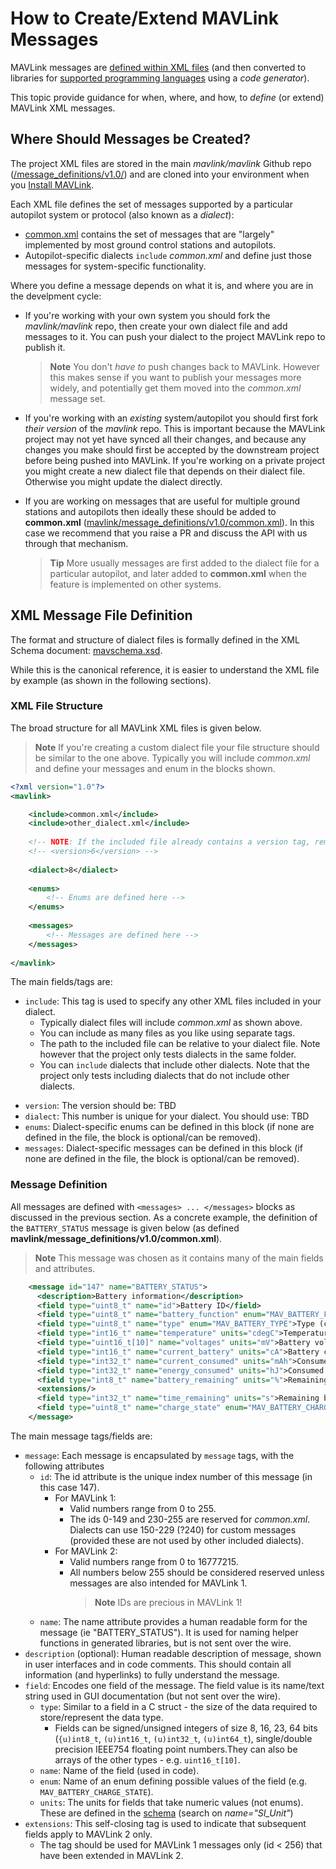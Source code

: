 # How to Create/Extend MAVLink Messages

MAVLink messages are [defined within XML files](../messages/README.md) (and then converted to libraries for [supported programming languages](../README.md#supported_languages) using a *code generator*).

This topic provide guidance for when, where, and how, to *define* (or extend) MAVLink XML messages.


## Where Should Messages be Created?

The project XML files are stored in the main *mavlink/mavlink* Github repo ([/message_definitions/v1.0/](https://github.com/mavlink/mavlink/tree/master/message_definitions/v1.0/)) and are cloned into your environment when you [Install MAVLink](../getting_started/installation.md).

Each XML file defines the set of messages supported by a particular autopilot system or protocol (also known as a *dialect*):
* [common.xml](../messages/common.md) contains the set of messages that are "largely" implemented by most ground control stations and autopilots.
* Autopilot-specific dialects `include` *common.xml* and define just those messages for system-specific functionality.


Where you define a message depends on what it is, and where you are in the develpment cycle:

* If you're working with your own system you should fork the *mavlink/mavlink* repo, then create your own dialect file and add messages to it. 
You can push your dialect to the project MAVLink repo to publish it.

  > **Note** You don't *have to* push changes back to MAVLink. However this makes sense if you want to publish your messages more widely, and potentially get them moved into the *common.xml* message set.

* If you're working with an *existing* system/autopilot you should first fork *their version* of the *mavlink* repo. This is important because the MAVLink project may not yet have synced all their changes, and because any changes you make should first be accepted by the downstream project before being pushed into MAVLink. If you're working on a private project you might create a new dialect file that depends on their dialect file. Otherwise you might update the dialect directly.

* If you are working on messages that are useful for multiple ground stations and autopilots then ideally these should be added to **common.xml** ([mavlink/message_definitions/v1.0/common.xml](https://github.com/mavlink/mavlink/tree/master/message_definitions/v1.0/common.xml)). 
  In this case we recommend that you raise a PR and discuss the API with us through that mechanism.

  > **Tip** More usually messages are first added to the dialect file for a particular autopilot, and later added to **common.xml** when the feature is implemented on other systems.



## XML Message File Definition

The format and structure of dialect files is formally defined in the XML Schema document: [mavschema.xsd](https://github.com/ArduPilot/pymavlink/blob/master/generator/mavschema.xsd).

While this is the canonical reference, it is easier to understand the XML file by example (as shown in the following sections). 

### XML File Structure

The broad structure for all MAVLink XML files is given below.

> **Note** If you're creating a custom dialect file your file structure should be similar to the one above.
  Typically you will include *common.xml* and define your messages and enum in the blocks shown.

```xml
<?xml version="1.0"?>
<mavlink>

    <include>common.xml</include>
    <include>other_dialect.xml</include>
    
    <!-- NOTE: If the included file already contains a version tag, remove the version tag here, else uncomment to enable. -->
    <!-- <version>6</version> -->
    
    <dialect>8</dialect>
    
    <enums>
        <!-- Enums are defined here -->
    </enums>
    
    <messages>
        <!-- Messages are defined here -->
    </messages>
    
</mavlink>
```

The main fields/tags are:

- `include`: This tag is used to specify any other XML files included in your dialect.
   - Typically dialect files will include *common.xml* as shown above.
   - You can include as many files as you like using separate tags.
   - The path to the included file can be relative to your dialect file. 
     Note however that the project only tests dialects in the same folder.
   - You can `include` dialects that include other dialects.
     Note that the project only tests including dialects that do not include other dialects.
* `version`: The version should be: TBD 
* `dialect`: This number is unique for your dialect. You should use: TBD <!-- how are these allocated -->
* `enums`: Dialect-specific enums can be defined in this block (if none are defined in the file, the block is optional/can be removed).
* `messages`: Dialect-specific messages can be defined in this block (if none are defined in the file, the block is optional/can be removed).


### Message Definition

All messages are defined with `<messages> ... </messages>` blocks as discussed in the previous section.
As a concrete example, the definition of the `BATTERY_STATUS` message is given below (as defined **mavlink/message_definitions/v1.0/common.xml**).

> **Note** This message was chosen as it contains many of the main fields and attributes. 

```xml
    <message id="147" name="BATTERY_STATUS">
      <description>Battery information</description>
      <field type="uint8_t" name="id">Battery ID</field>
      <field type="uint8_t" name="battery_function" enum="MAV_BATTERY_FUNCTION">Function of the battery</field>
      <field type="uint8_t" name="type" enum="MAV_BATTERY_TYPE">Type (chemistry) of the battery</field>
      <field type="int16_t" name="temperature" units="cdegC">Temperature of the battery. INT16_MAX for unknown temperature.</field>
      <field type="uint16_t[10]" name="voltages" units="mV">Battery voltage of cells. Cells above the valid cell count for this battery should have the UINT16_MAX value.</field>
      <field type="int16_t" name="current_battery" units="cA">Battery current, -1: autopilot does not measure the current</field>
      <field type="int32_t" name="current_consumed" units="mAh">Consumed charge, -1: autopilot does not provide consumption estimate</field>
      <field type="int32_t" name="energy_consumed" units="hJ">Consumed energy, -1: autopilot does not provide energy consumption estimate</field>
      <field type="int8_t" name="battery_remaining" units="%">Remaining battery energy. Values: [0-100], -1: autopilot does not estimate the remaining battery.</field>
      <extensions/>
      <field type="int32_t" name="time_remaining" units="s">Remaining battery time, 0: autopilot does not provide remaining battery time estimate</field>
      <field type="uint8_t" name="charge_state" enum="MAV_BATTERY_CHARGE_STATE">State for extent of discharge, provided by autopilot for warning or external reactions</field>
    </message>
```
    

The main message tags/fields are:

- `message`: Each message is encapsulated by `message` tags, with the following attributes
  - `id`: The id attribute is the unique index number of this message (in this case 147). 
    - For MAVLink 1:
      - Valid numbers range from 0 to 255.
      - The ids 0-149 and 230-255 are reserved for *common.xml*. Dialects can use 150-229 (?240) for custom messages (provided these are not used by other included dialects). 
    - For MAVLink 2:
      - Valid numbers range from 0 to 16777215.
      - All numbers below 255 should be considered reserved unless messages are also intended for MAVLink 1. 
        > **Note** IDs are precious in MAVLink 1!
  - `name`: The name attribute provides a human readable form for the message (ie "BATTERY_STATUS"). It is used for naming helper functions in generated libraries, but is not sent over the wire.
- `description` (optional): Human readable description of message, shown in user interfaces and in code comments. 
  This should contain all information (and hyperlinks) to fully understand the message.
- `field`: Encodes one field of the message. The field value is its name/text string used in GUI documentation (but not sent over the wire).
  - `type`: Similar to a field in a C struct - the size of the data required to store/represent the data type.
    - Fields can be signed/unsigned integers of size 8, 16, 23, 64 bits (`{u)int8_t`, `(u)int16_t`, `(u)int32_t`, `(u)int64_t`), single/double precision IEEE754 floating point numbers.They can also be arrays of the other types - e.g. `uint16_t[10]`. 
  - `name`: Name of the field (used in code).
  - `enum`: Name of an enum defining possible values of the field (e.g. `MAV_BATTERY_CHARGE_STATE`).
  - `units`: The units for fields that take numeric values (not enums). These are defined in the [schema](https://github.com/ArduPilot/pymavlink/blob/master/generator/mavschema.xsd) (search on *name="SI_Unit"*)
- `extensions`: This self-closing tag is used to indicate that subsequent fields apply to MAVLink 2 only. 
  - The tag should be used for MAVLink 1 messages only (id < 256) that have been extended in MAVLink 2. 


<!--
BELOW HERE IS EVOLVING NOTES


## Compiling XML to C/C++ or Python

After storing this message definition file, it can be compiled into C-code. This process is described on this page: [[:mavlink:generator]], for the impatient reader the command would be:

```bash
git clone https://github.com/mavlink/mavlink mavlink-generator
cd mavlink-generator
python generate.py
```

It will bring up a Python GUI allowing you to select the appropriate input and output files / directories. After compiling the code, the resulting C-struct looks like this:

```c
#define MAVLINK_MSG_ID_HEARTBEAT 0

typedef struct __mavlink_heartbeat_t
{
 uint32_t custom_mode; ///< Navigation mode bitfield, see MAV_AUTOPILOT_CUSTOM_MODE ENUM for some examples. This field is autopilot-specific.
 uint8_t type; ///< Type of the MAV (quadrotor, helicopter, etc., up to 15 types, defined in MAV_TYPE ENUM)
 uint8_t autopilot; ///< Autopilot type / class. defined in MAV_CLASS ENUM
 uint8_t base_mode; ///< System mode bitfield, see MAV_MODE_FLAGS ENUM in mavlink/include/mavlink_types.h
 uint8_t system_status; ///< System status flag, see MAV_STATUS ENUM
 uint8_t mavlink_version; ///< MAVLink version
} mavlink_heartbeat_t;
```

In addition MAVLink generates functions to serialize (pack) and deserialize (unpack) messages:

```c
/**
 * @brief Pack a heartbeat message
 * @param system_id ID of this system
 * @param component_id ID of this component (e.g. 200 for IMU)
 * @param msg The MAVLink message to compress the data into
 *
 * @param type Type of the MAV (quadrotor, helicopter, etc., up to 15 types, defined in MAV_TYPE ENUM)
 * @param autopilot Autopilot type / class. defined in MAV_CLASS ENUM
 * @param base_mode System mode bitfield, see MAV_MODE_FLAGS ENUM in mavlink/include/mavlink_types.h
 * @param custom_mode Navigation mode bitfield, see MAV_AUTOPILOT_CUSTOM_MODE ENUM for some examples. This field is autopilot-specific.
 * @param system_status System status flag, see MAV_STATUS ENUM
 * @return length of the message in bytes (excluding serial stream start sign)
 */
static inline uint16_t mavlink_msg_heartbeat_pack(uint8_t system_id, uint8_t component_id, mavlink_message_t* msg,
						       uint8_t type, uint8_t autopilot, uint8_t base_mode, uint32_t custom_mode, uint8_t system_status)


/**
 * @brief Encode a heartbeat struct into a message
 *
 * @param system_id ID of this system
 * @param component_id ID of this component (e.g. 200 for IMU)
 * @param msg The MAVLink message to compress the data into
 * @param heartbeat C-struct to read the message contents from
 */
static inline uint16_t mavlink_msg_heartbeat_encode(uint8_t system_id, uint8_t component_id, mavlink_message_t* msg, const mavlink_heartbeat_t* heartbeat)
```

And of course also to decode the contents of message:

```c
/**
 * @brief Decode a heartbeat message into a struct
 *
 * @param msg The message to decode
 * @param heartbeat C-struct to decode the message contents into
 */
static inline void mavlink_msg_heartbeat_decode(const mavlink_message_t* msg, mavlink_heartbeat_t* heartbeat)
```



Draw inspiration from dialects and other messages.


## Create vs Extend

You may need to create or 

You should create a new message when your MAVLink system supports a feature that is not 


While a dialect can include any other message definition, care should be taken when including a definition file that includes another file (only a single level of nesting is tested).




////


///
The process of adding a message is explained here with the common heartbeat message.

Note that the heartbeat message is the only message required to be used, all other messages are optional.

Questions



it looks like this should be deleted and the dialect in imported file should be used???
Note both the version and include tags. If this file is in the same directory as the common.xml file, the contents of that file will be included in the final MAVLink code generated from this description file. 
This is probably the way you want to organize your custom message definition file.

  1. 150 - 229 appear to not be held by common.xml. 
  What range should a dialect use for its messages/ 
  What about for extended enums?
  What if they are overloaded.
  https://diydrones.com/forum/topics/best-practice-for-adding-custom-mavlink-command
  
-->
